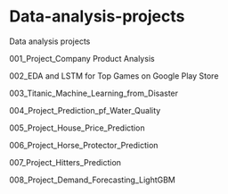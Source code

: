# Data-analysis-projects
Data analysis projects

001_Project_Company Product Analysis

002_EDA and LSTM for Top Games on Google Play Store

003_Titanic_Machine_Learning_from_Disaster

004_Project_Prediction_pf_Water_Quality

005_Project_House_Price_Prediction

006_Project_Horse_Protector_Prediction

007_Project_Hitters_Prediction

008_Project_Demand_Forecasting_LightGBM



